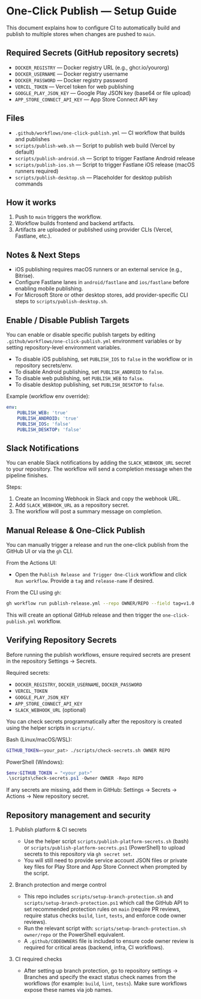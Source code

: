# One-Click Publish — Setup Guide

This document explains how to configure CI to automatically build and publish to multiple stores when changes are pushed to `main`.

## Required Secrets (GitHub repository secrets)
- `DOCKER_REGISTRY` — Docker registry URL (e.g., ghcr.io/yourorg)
- `DOCKER_USERNAME` — Docker registry username
- `DOCKER_PASSWORD` — Docker registry password
- `VERCEL_TOKEN` — Vercel token for web publishing
- `GOOGLE_PLAY_JSON_KEY` — Google Play JSON key (base64 or file upload)
- `APP_STORE_CONNECT_API_KEY` — App Store Connect API key

## Files
- `.github/workflows/one-click-publish.yml` — CI workflow that builds and publishes
- `scripts/publish-web.sh` — Script to publish web build (Vercel by default)
- `scripts/publish-android.sh` — Script to trigger Fastlane Android release
- `scripts/publish-ios.sh` — Script to trigger Fastlane iOS release (macOS runners required)
- `scripts/publish-desktop.sh` — Placeholder for desktop publish commands

## How it works
1. Push to `main` triggers the workflow.
2. Workflow builds frontend and backend artifacts.
3. Artifacts are uploaded or published using provider CLIs (Vercel, Fastlane, etc.).

## Notes & Next Steps
- iOS publishing requires macOS runners or an external service (e.g., Bitrise).
- Configure Fastlane lanes in `android/fastlane` and `ios/fastlane` before enabling mobile publishing.
- For Microsoft Store or other desktop stores, add provider-specific CLI steps to `scripts/publish-desktop.sh`.

## Enable / Disable Publish Targets
You can enable or disable specific publish targets by editing `.github/workflows/one-click-publish.yml` environment variables or by setting repository-level environment variables.

- To disable iOS publishing, set `PUBLISH_IOS` to `false` in the workflow or in repository secrets/env.
- To disable Android publishing, set `PUBLISH_ANDROID` to `false`.
- To disable web publishing, set `PUBLISH_WEB` to `false`.
- To disable desktop publishing, set `PUBLISH_DESKTOP` to `false`.

Example (workflow env override):

```yaml
env:
	PUBLISH_WEB: 'true'
	PUBLISH_ANDROID: 'true'
	PUBLISH_IOS: 'false'
	PUBLISH_DESKTOP: 'false'
```

## Slack Notifications
You can enable Slack notifications by adding the `SLACK_WEBHOOK_URL` secret to your repository. The workflow will send a completion message when the pipeline finishes.

Steps:
1. Create an Incoming Webhook in Slack and copy the webhook URL.
2. Add `SLACK_WEBHOOK_URL` as a repository secret.
3. The workflow will post a summary message on completion.

## Manual Release & One-Click Publish
You can manually trigger a release and run the one-click publish from the GitHub UI or via the `gh` CLI.

From the Actions UI:
- Open the `Publish Release and Trigger One-Click` workflow and click `Run workflow`. Provide a `tag` and `release-name` if desired.

From the CLI using `gh`:

```bash
gh workflow run publish-release.yml --repo OWNER/REPO --field tag=v1.0.0 --field release-name="Release 1.0.0"
```

This will create an optional GitHub release and then trigger the `one-click-publish.yml` workflow.

## Verifying Repository Secrets
Before running the publish workflows, ensure required secrets are present in the repository Settings → Secrets.

Required secrets:
- `DOCKER_REGISTRY`, `DOCKER_USERNAME`, `DOCKER_PASSWORD`
- `VERCEL_TOKEN`
- `GOOGLE_PLAY_JSON_KEY`
- `APP_STORE_CONNECT_API_KEY`
- `SLACK_WEBHOOK_URL` (optional)

You can check secrets programmatically after the repository is created using the helper scripts in `scripts/`.

Bash (Linux/macOS/WSL):
```bash
GITHUB_TOKEN=<your_pat> ./scripts/check-secrets.sh OWNER REPO
```

PowerShell (Windows):
```powershell
$env:GITHUB_TOKEN = "<your_pat>"
.\scripts\check-secrets.ps1 -Owner OWNER -Repo REPO
```

If any secrets are missing, add them in GitHub: Settings → Secrets → Actions → New repository secret.

## Repository management and security

1. Publish platform & CI secrets
	- Use the helper script `scripts/publish-platform-secrets.sh` (bash) or `scripts/publish-platform-secrets.ps1` (PowerShell) to upload secrets to this repository via `gh secret set`.
	- You will still need to provide service account JSON files or private key files for Play Store and App Store Connect when prompted by the script.

2. Branch protection and merge control
	- This repo includes `scripts/setup-branch-protection.sh` and `scripts/setup-branch-protection.ps1` which call the GitHub API to set recommended protection rules on `main` (require PR reviews, require status checks `build`, `lint`, `tests`, and enforce code owner reviews).
	- Run the relevant script with: `scripts/setup-branch-protection.sh owner/repo` or the PowerShell equivalent.
	- A `.github/CODEOWNERS` file is included to ensure code owner review is required for critical areas (backend, infra, CI workflows).

3. CI required checks
	- After setting up branch protection, go to repository settings -> Branches and specify the exact status check names from the workflows (for example: `build`, `lint`, `tests`). Make sure workflows expose these names via job names.

